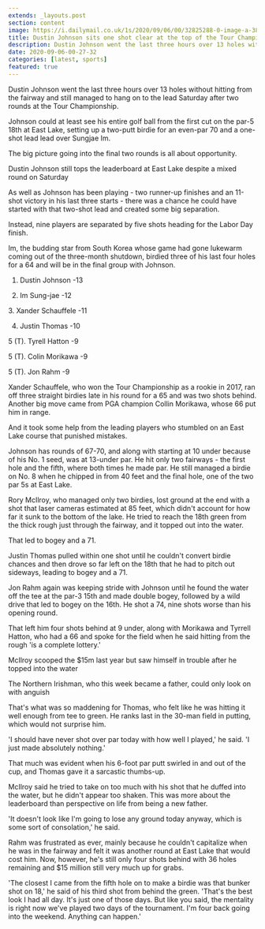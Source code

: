 ```yaml
---
extends: _layouts.post
section: content
image: https://i.dailymail.co.uk/1s/2020/09/06/00/32825288-0-image-a-38_1599348073843.jpg 
title: Dustin Johnson sits one shot clear at the top of the Tour Championship leaderboard 
description: Dustin Johnson went the last three hours over 13 holes without hitting from the fairway and still managed to hang on to the lead Saturday after two rounds at the Tour Championship. 
date: 2020-09-06-00-27-32 
categories: [latest, sports] 
featured: true 
--- 
```

Dustin Johnson went the last three hours over 13 holes without hitting from the fairway and still managed to hang on to the lead Saturday after two rounds at the Tour Championship.

Johnson could at least see his entire golf ball from the first cut on the par-5 18th at East Lake, setting up a two-putt birdie for an even-par 70 and a one-shot lead lead over Sungjae Im.

The big picture going into the final two rounds is all about opportunity.

Dustin Johnson still tops the leaderboard at East Lake despite a mixed round on Saturday

As well as Johnson has been playing - two runner-up finishes and an 11-shot victory in his last three starts - there was a chance he could have started with that two-shot lead and created some big separation.

Instead, nine players are separated by five shots heading for the Labor Day finish.

Im, the budding star from South Korea whose game had gone lukewarm coming out of the three-month shutdown, birdied three of his last four holes for a 64 and will be in the final group with Johnson.

1. Dustin Johnson -13

2. Im Sung-jae -12

3. Xander Schauffele -11

4. Justin Thomas -10

5 (T). Tyrell Hatton -9

5 (T). Colin Morikawa -9

5 (T). Jon Rahm -9

Xander Schauffele, who won the Tour Championship as a rookie in 2017, ran off three straight birdies late in his round for a 65 and was two shots behind. Another big move came from PGA champion Collin Morikawa, whose 66 put him in range.

And it took some help from the leading players who stumbled on an East Lake course that punished mistakes.

Johnson has rounds of 67-70, and along with starting at 10 under because of his No. 1 seed, was at 13-under par. He hit only two fairways - the first hole and the fifth, where both times he made par. He still managed a birdie on No. 8 when he chipped in from 40 feet and the final hole, one of the two par 5s at East Lake.

Rory McIlroy, who managed only two birdies, lost ground at the end with a shot that laser cameras estimated at 85 feet, which didn't account for how far it sunk to the bottom of the lake. He tried to reach the 18th green from the thick rough just through the fairway, and it topped out into the water.

That led to bogey and a 71.

Justin Thomas pulled within one shot until he couldn't convert birdie chances and then drove so far left on the 18th that he had to pitch out sideways, leading to bogey and a 71.

Jon Rahm again was keeping stride with Johnson until he found the water off the tee at the par-3 15th and made double bogey, followed by a wild drive that led to bogey on the 16th. He shot a 74, nine shots worse than his opening round. 

That left him four shots behind at 9 under, along with Morikawa and Tyrrell Hatton, who had a 66 and spoke for the field when he said hitting from the rough 'is a complete lottery.'

McIlroy scooped the $15m last year but saw himself in trouble after he topped into the water

The Northern Irishman, who this week became a father, could only look on with anguish

That's what was so maddening for Thomas, who felt like he was hitting it well enough from tee to green. He ranks last in the 30-man field in putting, which would not surprise him.

'I should have never shot over par today with how well I played,' he said. 'I just made absolutely nothing.'

That much was evident when his 6-foot par putt swirled in and out of the cup, and Thomas gave it a sarcastic thumbs-up.

McIlroy said he tried to take on too much with his shot that he duffed into the water, but he didn't appear too shaken. This was more about the leaderboard than perspective on life from being a new father.

'It doesn't look like I'm going to lose any ground today anyway, which is some sort of consolation,' he said.

Rahm was frustrated as ever, mainly because he couldn't capitalize when he was in the fairway and felt it was another round at East Lake that would cost him. Now, however, he's still only four shots behind with 36 holes remaining and $15 million still very much up for grabs.

'The closest I came from the fifth hole on to make a birdie was that bunker shot on 18,' he said of his third shot from behind the green. 'That's the best look I had all day. It's just one of those days. But like you said, the mentality is right now we've played two days of the tournament. I'm four back going into the weekend. Anything can happen.'

